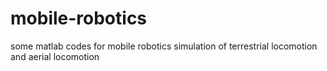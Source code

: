 # mobile-robotics
some matlab codes for mobile robotics simulation of terrestrial locomotion and aerial locomotion
